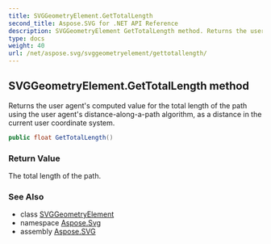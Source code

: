 ```yaml
---
title: SVGGeometryElement.GetTotalLength
second_title: Aspose.SVG for .NET API Reference
description: SVGGeometryElement GetTotalLength method. Returns the user agents computed value for the total length of the path using the user agents distance-along-a-path algorithm as a distance in the current user coordinate system
type: docs
weight: 40
url: /net/aspose.svg/svggeometryelement/gettotallength/
---
```

## SVGGeometryElement.GetTotalLength method

Returns the user agent's computed value for the total length of the path using the user agent's distance-along-a-path algorithm, as a distance in the current user coordinate system.

```csharp
public float GetTotalLength()
```

### Return Value

The total length of the path.

### See Also

* class [SVGGeometryElement](../)
* namespace [Aspose.Svg](../../../aspose.svg/)
* assembly [Aspose.SVG](../../../)
